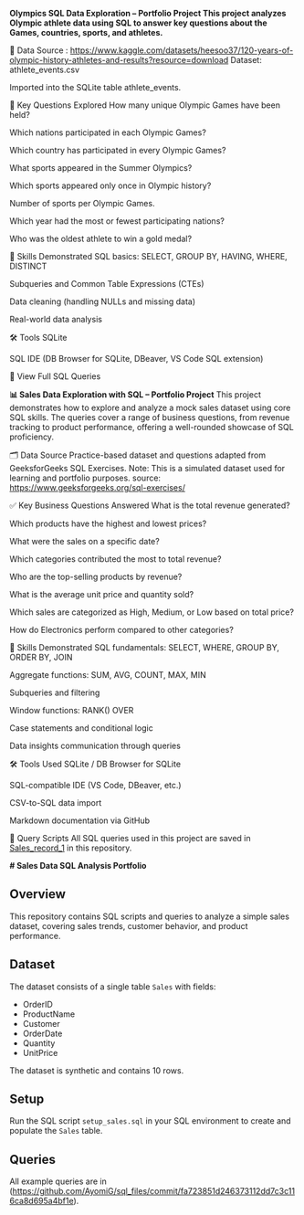 **Olympics SQL Data Exploration – Portfolio Project This project analyzes Olympic athlete data using SQL to answer key questions about the Games, countries, sports, and athletes.**

📁 Data Source : https://www.kaggle.com/datasets/heesoo37/120-years-of-olympic-history-athletes-and-results?resource=download Dataset: athlete_events.csv

Imported into the SQLite table athlete_events.

📌 Key Questions Explored How many unique Olympic Games have been held?

Which nations participated in each Olympic Games?

Which country has participated in every Olympic Games?

What sports appeared in the Summer Olympics?

Which sports appeared only once in Olympic history?

Number of sports per Olympic Games.

Which year had the most or fewest participating nations?

Who was the oldest athlete to win a gold medal?

🧠 Skills Demonstrated SQL basics: SELECT, GROUP BY, HAVING, WHERE, DISTINCT

Subqueries and Common Table Expressions (CTEs)

Data cleaning (handling NULLs and missing data)

Real-world data analysis

🛠 Tools SQLite

SQL IDE (DB Browser for SQLite, DBeaver, VS Code SQL extension)

📄 View Full SQL Queries





**📊 Sales Data Exploration with SQL – Portfolio Project**
This project demonstrates how to explore and analyze a mock sales dataset using core SQL skills. The queries cover a range of business questions, from revenue tracking to product performance, offering a well-rounded showcase of SQL proficiency.

🗂 Data Source
Practice-based dataset and questions adapted from GeeksforGeeks SQL Exercises.
Note: This is a simulated dataset used for learning and portfolio purposes.
source: https://www.geeksforgeeks.org/sql-exercises/

✅ Key Business Questions Answered
What is the total revenue generated?

Which products have the highest and lowest prices?

What were the sales on a specific date?

Which categories contributed the most to total revenue?

Who are the top-selling products by revenue?

What is the average unit price and quantity sold?

Which sales are categorized as High, Medium, or Low based on total price?

How do Electronics perform compared to other categories?

🧠 Skills Demonstrated
SQL fundamentals: SELECT, WHERE, GROUP BY, ORDER BY, JOIN

Aggregate functions: SUM, AVG, COUNT, MAX, MIN

Subqueries and filtering

Window functions: RANK() OVER

Case statements and conditional logic

Data insights communication through queries

🛠 Tools Used
SQLite / DB Browser for SQLite

SQL-compatible IDE (VS Code, DBeaver, etc.)

CSV-to-SQL data import

Markdown documentation via GitHub

📂 Query Scripts
All SQL queries used in this project are saved in [Sales_record_1](https://github.com/AyomiG/sql_files/commit/87c7062784e5dfcaaefff60f41c448a0090a922c) in this repository.




**# Sales Data SQL Analysis Portfolio**

## Overview
This repository contains SQL scripts and queries to analyze a simple sales dataset, covering sales trends, customer behavior, and product performance.

## Dataset
The dataset consists of a single table `Sales` with fields:  
- OrderID  
- ProductName  
- Customer  
- OrderDate  
- Quantity  
- UnitPrice  

The dataset is synthetic and contains 10 rows.

## Setup
Run the SQL script `setup_sales.sql` in your SQL environment to create and populate the `Sales` table.

## Queries
All example queries are in (https://github.com/AyomiG/sql_files/commit/fa723851d246373112dd7c3c116ca8d695a4bf1e).


